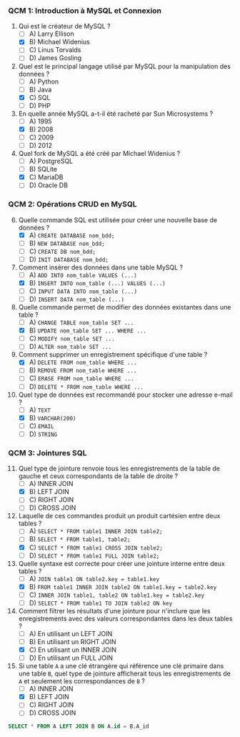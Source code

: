 ### QCM 1: Introduction à MySQL et Connexion

1. Qui est le créateur de MySQL ?
   - [ ] A) Larry Ellison
   - [x] B) Michael Widenius
   - [ ] C) Linus Torvalds
   - [ ] D) James Gosling

2. Quel est le principal langage utilisé par MySQL pour la manipulation des données ?
   - [ ] A) Python
   - [ ] B) Java
   - [x] C) SQL
   - [ ] D) PHP

3. En quelle année MySQL a-t-il été racheté par Sun Microsystems ?
   - [ ] A) 1995
   - [x] B) 2008
   - [ ] C) 2009
   - [ ] D) 2012

4. Quel fork de MySQL a été créé par Michael Widenius ?
   - [ ] A) PostgreSQL
   - [ ] B) SQLite
   - [x] C) MariaDB
   - [ ] D) Oracle DB

### QCM 2: Opérations CRUD en MySQL

6. Quelle commande SQL est utilisée pour créer une nouvelle base de données ?
   - [x] A) `CREATE DATABASE nom_bdd;`
   - [ ] B) `NEW DATABASE nom_bdd;`
   - [ ] C) `CREATE DB nom_bdd;`
   - [ ] D) `INIT DATABASE nom_bdd;`

7. Comment insérer des données dans une table MySQL ?
   - [ ] A) `ADD INTO nom_table VALUES (...)`
   - [x] B) `INSERT INTO nom_table (...) VALUES (...)`
   - [ ] C) `INPUT DATA INTO nom_table (...)`
   - [ ] D) `INSERT DATA nom_table (...)`

8. Quelle commande permet de modifier des données existantes dans une table ?
   - [ ] A) `CHANGE TABLE nom_table SET ...`
   - [x] B) `UPDATE nom_table SET ... WHERE ...`
   - [ ] C) `MODIFY nom_table SET ...`
   - [ ] D) `ALTER nom_table SET ...`

9. Comment supprimer un enregistrement spécifique d'une table ?
   - [x] A) `DELETE FROM nom_table WHERE ...`
   - [ ] B) `REMOVE FROM nom_table WHERE ...`
   - [ ] C) `ERASE FROM nom_table WHERE ...`
   - [ ] D) `DELETE * FROM nom_table WHERE ...`

10. Quel type de données est recommandé pour stocker une adresse e-mail ?
    - [ ] A) `TEXT`
    - [x] B) `VARCHAR(200)`
    - [ ] C) `EMAIL`
    - [ ] D) `STRING`

### QCM 3: Jointures SQL

11. Quel type de jointure renvoie tous les enregistrements de la table de gauche et ceux correspondants de la table de droite ?
    - [ ] A) INNER JOIN
    - [x] B) LEFT JOIN
    - [ ] C) RIGHT JOIN
    - [ ] D) CROSS JOIN

12. Laquelle de ces commandes produit un produit cartésien entre deux tables ?
    - [ ] A) `SELECT * FROM table1 INNER JOIN table2;`
    - [ ] B) `SELECT * FROM table1, table2;`
    - [x] C) `SELECT * FROM table1 CROSS JOIN table2;`
    - [ ] D) `SELECT * FROM table1 FULL JOIN table2;`

13. Quelle syntaxe est correcte pour créer une jointure interne entre deux tables ?
    - [ ] A) `JOIN table1 ON table2.key = table1.key`
    - [x] B) `FROM table1 INNER JOIN table2 ON table1.key = table2.key`
    - [ ] C) `INNER JOIN table1, table2 ON table1.key = table2.key`
    - [ ] D) `SELECT * FROM table1 TO JOIN table2 ON key`

14. Comment filtrer les résultats d'une jointure pour n'inclure que les enregistrements avec des valeurs correspondantes dans les deux tables ?
    - [ ] A) En utilisant un LEFT JOIN
    - [ ] B) En utilisant un RIGHT JOIN
    - [x] C) En utilisant un INNER JOIN
    - [ ] D) En utilisant un FULL JOIN

15. Si une table `A` a une clé étrangère qui référence une clé primaire dans une table `B`, quel type de jointure afficherait tous les enregistrements de `A` et seulement les correspondances de `B` ?
    - [ ] A) INNER JOIN
    - [x] B) LEFT JOIN
    - [ ] C) RIGHT JOIN
    - [ ] D) CROSS JOIN

```sql
SELECT * FROM A LEFT JOIN B ON A.id = B.A_id
```